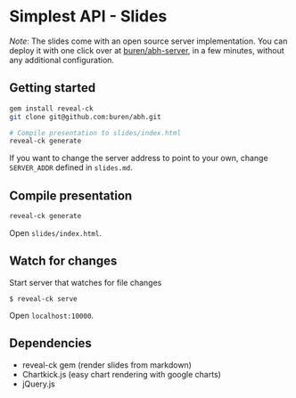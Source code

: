 # Simplest API - Slides

_Note_: The slides come with an open source server implementation. You can deploy it with one click over at [buren/abh-server](https://github.com/buren.abh-server), in a few minutes, without any additional configuration.

## Getting started

```bash
gem install reveal-ck
git clone git@github.com:buren/abh.git

# Compile presentation to slides/index.html
reveal-ck generate
```

If you want to change the server address to point to your own, change `SERVER_ADDR` defined in `slides.md`.

## Compile presentation

```bash
reveal-ck generate
```

Open `slides/index.html`.

## Watch for changes

Start server that watches for file changes

```
$ reveal-ck serve
```

Open `localhost:10000`.

## Dependencies

* reveal-ck gem (render slides from markdown)
* Chartkick.js (easy chart rendering with google charts)
* jQuery.js
